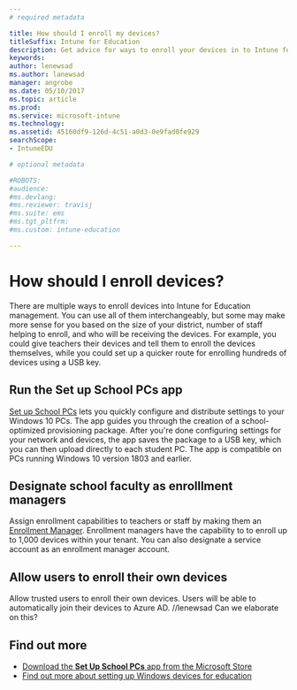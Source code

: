 ```yaml
---
# required metadata

title: How should I enroll my devices?
titleSuffix: Intune for Education
description: Get advice for ways to enroll your devices in to Intune for Education.
keywords:
author: lenewsad
ms.author: lanewsad
manager: angrobe
ms.date: 05/10/2017
ms.topic: article
ms.prod:
ms.service: microsoft-intune
ms.technology:
ms.assetid: 45160df9-126d-4c51-a0d3-0e9fad0fe929
searchScope:
- IntuneEDU

# optional metadata

#ROBOTS:
#audience:
#ms.devlang:
#ms.reviewer: travisj
#ms.suite: ems
#ms.tgt_pltfrm:
#ms.custom: intune-education

---
```


# How should I enroll devices?

There are multiple ways to enroll devices into Intune for Education management. You can use all of them interchangeably, but some may make more sense for you based on the size of your district, number of staff helping to enroll, and who will be receiving the devices. For example, you could give teachers their devices and tell them to enroll the devices themselves, while you could set up a quicker route for enrolling hundreds of devices using a USB key.

## Run the Set up School PCs app 
[Set up School PCs](https://docs.microsoft.com/education/windows/use-set-up-school-pcs-app) lets you quickly configure and distribute settings to your Windows 10 PCs. The app guides you through the creation of a school-optimized provisioning package. After you're done configuring settings for your network and devices, the app saves the package to a USB key, which you can then upload directly to each student PC. The app is compatible on PCs running Windows 10 version 1803 and earlier.

## Designate school faculty as enrolllment managers
Assign enrollment capabilities to teachers or staff by making them an [Enrollment Manager](what-are-enrollment-managers.md). Enrollment managers have the capability to to enroll up to 1,000 devices within your tenant. You can also designate a service account as an enrollment manager account.

## Allow users to enroll their own devices
Allow trusted users to enroll their own devices. Users will be able to automatically join their devices to Azure AD. //lenewsad Can we elaborate on this?

## Find out more
- [Download the **Set Up School PCs** app from the Microsoft Store](https://www.microsoft.com/store/p/set-up-school-pcs/9nblggh4ls40)
- [Find out more about setting up Windows devices for education](https://docs.microsoft.com/education/windows/set-up-windows-10)
